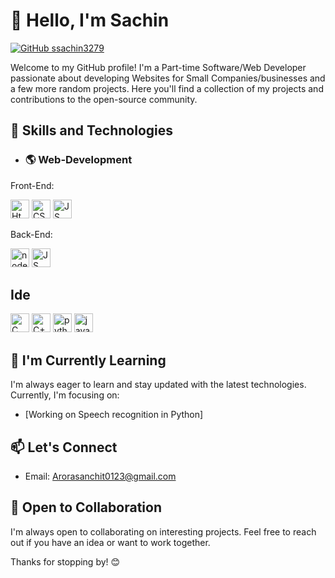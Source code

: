# 👋 Hello, I'm Sachin


[![GitHub ssachin3279](https://img.shields.io/github/followers/sachinsachin3279?label=follow&style=social)](https://github.com/ssachin3279)

Welcome to my GitHub profile! I'm a Part-time Software/Web Developer passionate about developing Websites for Small Companies/businesses and a few more random projects. Here you'll find a collection of my projects and contributions to the open-source community.

## 🚀 Skills and Technologies

- ### 🌎 Web-Development

Front-End:
 
<img src="https://raw.githubusercontent.com/bablubambal/All_logo_and_pictures/1ac69ce5fbc389725f16f989fa53c62d6e1b4883/social%20icons/html5.svg" alt="Html" height="30" width="30" /> <img src="https://raw.githubusercontent.com/bablubambal/All_logo_and_pictures/1ac69ce5fbc389725f16f989fa53c62d6e1b4883/social%20icons/css3.svg" alt="CSS" height="30" width="30" /> 
<img src="https://raw.githubusercontent.com/bablubambal/All_logo_and_pictures/1ac69ce5fbc389725f16f989fa53c62d6e1b4883/social%20icons/javascript.svg" alt="JS" height="30" width="30" /> 

Back-End:

 <img src="https://raw.githubusercontent.com/bablubambal/All_logo_and_pictures/1ac69ce5fbc389725f16f989fa53c62d6e1b4883/frameworks/nodejs.svg" alt="node js" height="30" width="30" /> <img src="https://raw.githubusercontent.com/bablubambal/All_logo_and_pictures/1ac69ce5fbc389725f16f989fa53c62d6e1b4883/social%20icons/javascript.svg" alt="JS" height="30" width="30" /> 

## Ide

<img src="https://raw.githubusercontent.com/bablubambal/All_logo_and_pictures/1ac69ce5fbc389725f16f989fa53c62d6e1b4883/programming%20languages/c.svg" alt="C language" height="30" width="30" /> <img src="https://raw.githubusercontent.com/bablubambal/All_logo_and_pictures/1ac69ce5fbc389725f16f989fa53c62d6e1b4883/programming%20languages/c%2B%2B.svg" alt="C++ language" height="30" width="30" /> 
<img src="https://raw.githubusercontent.com/bablubambal/All_logo_and_pictures/1ac69ce5fbc389725f16f989fa53c62d6e1b4883/programming%20languages/python.svg" alt="python" height="30" width="30" /> <img src="https://raw.githubusercontent.com/bablubambal/All_logo_and_pictures/62487087dc4f4f5efee637addbc67a16dd374bf6/text%20editors/vscode.svg" alt="java" height="30" width="30" />  





## 🌱 I'm Currently Learning

I'm always eager to learn and stay updated with the latest technologies. Currently, I'm focusing on:

- [Working on Speech recognition in Python]

## 📫 Let's Connect

- Email: Arorasanchit0123@gmail.com

## 🤝 Open to Collaboration

I'm always open to collaborating on interesting projects. Feel free to reach out if you have an idea or want to work together.

Thanks for stopping by! 😊
